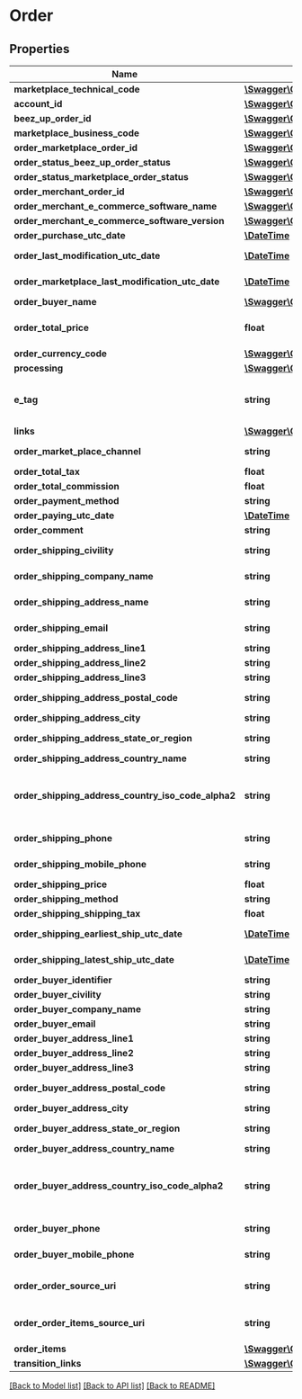 # Order

## Properties
Name | Type | Description | Notes
------------ | ------------- | ------------- | -------------
**marketplace_technical_code** | [**\Swagger\Client\Model\MarketplaceTechnicalCode**](MarketplaceTechnicalCode.md) |  | 
**account_id** | [**\Swagger\Client\Model\AccountId**](AccountId.md) |  | 
**beez_up_order_id** | [**\Swagger\Client\Model\BeezUPOrderId**](BeezUPOrderId.md) |  | 
**marketplace_business_code** | [**\Swagger\Client\Model\MarketplaceBusinessCode**](MarketplaceBusinessCode.md) |  | 
**order_marketplace_order_id** | [**\Swagger\Client\Model\MarketplaceOrderId**](MarketplaceOrderId.md) |  | 
**order_status_beez_up_order_status** | [**\Swagger\Client\Model\BeezUPOrderStatus**](BeezUPOrderStatus.md) |  | 
**order_status_marketplace_order_status** | [**\Swagger\Client\Model\MarketplaceOrderStatus**](MarketplaceOrderStatus.md) |  | [optional] 
**order_merchant_order_id** | [**\Swagger\Client\Model\OrderMerchantOrderId**](OrderMerchantOrderId.md) |  | [optional] 
**order_merchant_e_commerce_software_name** | [**\Swagger\Client\Model\OrderMerchantECommerceSoftwareName**](OrderMerchantECommerceSoftwareName.md) |  | [optional] 
**order_merchant_e_commerce_software_version** | [**\Swagger\Client\Model\OrderMerchantECommerceSoftwareVersion**](OrderMerchantECommerceSoftwareVersion.md) |  | [optional] 
**order_purchase_utc_date** | [**\DateTime**](\DateTime.md) | The purchase date of this order | 
**order_last_modification_utc_date** | [**\DateTime**](\DateTime.md) | The last modification UTC date done by BeezUP of this order. | 
**order_marketplace_last_modification_utc_date** | [**\DateTime**](\DateTime.md) | The last modification UTC date done by the marketplace on this order. | 
**order_buyer_name** | [**\Swagger\Client\Model\OrderBuyerName**](OrderBuyerName.md) |  | [optional] 
**order_total_price** | **float** | The total price of this order (corresponding to the amount paid by the customer) | [optional] 
**order_currency_code** | [**\Swagger\Client\Model\BeezUPCommonCurrencyCode**](BeezUPCommonCurrencyCode.md) |  | [optional] 
**processing** | [**\Swagger\Client\Model\Processing**](Processing.md) |  | 
**e_tag** | **string** | ETag value to identify the order. For more details go to this link: http://tools.ietf.org/html/rfc7232#section-2.3 | 
**links** | [**\Swagger\Client\Model\BeezUPCommonLink2[]**](BeezUPCommonLink2.md) |  | 
**order_market_place_channel** | **string** | Useful to identify the origin of the order. For example in Amazon. | [optional] 
**order_total_tax** | **float** | The total tax of this order | [optional] 
**order_total_commission** | **float** | The total commission of this order | [optional] 
**order_payment_method** | **string** | The payment method of this order | [optional] 
**order_paying_utc_date** | [**\DateTime**](\DateTime.md) | The UTC date of the payment of this order | [optional] 
**order_comment** | **string** | The comment associated to this order | [optional] 
**order_shipping_civility** | **string** | The civility of the person in the shipping address for this order | [optional] 
**order_shipping_company_name** | **string** | The company name of the shipping address for this order | [optional] 
**order_shipping_address_name** | **string** | The name of the person in the shipping address for this order | [optional] 
**order_shipping_email** | **string** | The email of the person in the shipping address for this order | [optional] 
**order_shipping_address_line1** | **string** | The shipping address line 1 of this order | [optional] 
**order_shipping_address_line2** | **string** | The shipping address line 2 of this order | [optional] 
**order_shipping_address_line3** | **string** | The shipping address line 3 of this order | [optional] 
**order_shipping_address_postal_code** | **string** | The shipping address postal code of this order | [optional] 
**order_shipping_address_city** | **string** | The shipping address city of this order | [optional] 
**order_shipping_address_state_or_region** | **string** | The shipping address state or region of this order | [optional] 
**order_shipping_address_country_name** | **string** | The shipping address country name | [optional] 
**order_shipping_address_country_iso_code_alpha2** | **string** | The shipping address country iso code alpha 2 (see http://en.wikipedia.org/wiki/ISO_3166-1_alpha-2#Decoding_table for more details) | [optional] 
**order_shipping_phone** | **string** | The phone number of the person in the shipping address for this order | [optional] 
**order_shipping_mobile_phone** | **string** | The mobile phone number of the person in the shipping address for this order | [optional] 
**order_shipping_price** | **float** | The shipping price of this order | [optional] 
**order_shipping_method** | **string** | The shipping method of this order | [optional] 
**order_shipping_shipping_tax** | **float** | The shipping tax for this order | [optional] 
**order_shipping_earliest_ship_utc_date** | [**\DateTime**](\DateTime.md) | The UTC date of the earliest ship for this order | [optional] 
**order_shipping_latest_ship_utc_date** | [**\DateTime**](\DateTime.md) | The UTC date of the latest ship for this order | [optional] 
**order_buyer_identifier** | **string** | The buyer identifier for this order | [optional] 
**order_buyer_civility** | **string** | The buyer civility for this order | [optional] 
**order_buyer_company_name** | **string** | The buyer company name for this order | [optional] 
**order_buyer_email** | **string** | The email of the buyer for this order | [optional] 
**order_buyer_address_line1** | **string** | The Buyer address line 1 of this order | [optional] 
**order_buyer_address_line2** | **string** | The Buyer address line 2 of this order | [optional] 
**order_buyer_address_line3** | **string** | The Buyer address line 3 of this order | [optional] 
**order_buyer_address_postal_code** | **string** | The Buyer address postal code of this order | [optional] 
**order_buyer_address_city** | **string** | The Buyer address city of this order | [optional] 
**order_buyer_address_state_or_region** | **string** | The Buyer address state or region of this order | [optional] 
**order_buyer_address_country_name** | **string** | The Buyer address country name | [optional] 
**order_buyer_address_country_iso_code_alpha2** | **string** | The Buyer address country iso code alpha 2 (see http://en.wikipedia.org/wiki/ISO_3166-1_alpha-2#Decoding_table for more details) | [optional] 
**order_buyer_phone** | **string** | The phone number of the buyer for this order | [optional] 
**order_buyer_mobile_phone** | **string** | The mobile phone number of the buyer for this order | [optional] 
**order_order_source_uri** | **string** | Technical information: The url to the source of this order. We received this information from the marketplace. | [optional] 
**order_order_items_source_uri** | **string** | Technical information: The url to the source of this order items. We received this information from the marketplace. | [optional] 
**order_items** | [**\Swagger\Client\Model\OrderItem[]**](OrderItem.md) |  | 
**transition_links** | [**\Swagger\Client\Model\BeezUPCommonLink2[]**](BeezUPCommonLink2.md) |  | 

[[Back to Model list]](../README.md#documentation-for-models) [[Back to API list]](../README.md#documentation-for-api-endpoints) [[Back to README]](../README.md)


